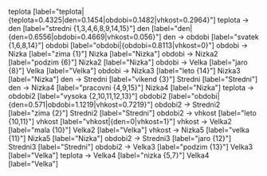 teplota [label="teplota|{teplota=0.4325|den=0.1454|obdobi=0.1482|vhkost=0.2964}"]
teplota -> den [label="stredni {1,3,4,6,8,9,14,15}"]
den [label="den|{den=0.6556|obdobi=0.4669|vhkost=0.056}"]
den -> obdobi [label="svatek {1,6,8,14}"]
obdobi [label="obdobi|{obdobi=0.8113|vhkost=0}"]
obdobi -> Nizka [label="zima {1}"]
Nizka [label="Nizka"]
obdobi -> Nizka2 [label="podzim {6}"]
Nizka2 [label="Nizka"]
obdobi -> Velka [label="jaro {8}"]
Velka [label="Velka"]
obdobi -> Nizka3 [label="leto {14}"]
Nizka3 [label="Nizka"]
den -> Stredni [label="vikend {3}"]
Stredni [label="Stredni"]
den -> Nizka4 [label="pracovni {4,9,15}"]
Nizka4 [label="Nizka"]
teplota -> obdobi2 [label="vysoka {2,10,11,12,13}"]
obdobi2 [label="obdobi|{den=0.571|obdobi=1.1219|vhkost=0.7219}"]
obdobi2 -> Stredni2 [label="zima {2}"]
Stredni2 [label="Stredni"]
obdobi2 -> vhkost [label="leto {10,11}"]
vhkost [label="vhkost|{den=0|vhkost=1}"]
vhkost -> Velka2 [label="mala {10}"]
Velka2 [label="Velka"]
vhkost -> Nizka5 [label="velka {11}"]
Nizka5 [label="Nizka"]
obdobi2 -> Stredni3 [label="jaro {12}"]
Stredni3 [label="Stredni"]
obdobi2 -> Velka3 [label="podzim {13}"]
Velka3 [label="Velka"]
teplota -> Velka4 [label="nizka {5,7}"]
Velka4 [label="Velka"]
